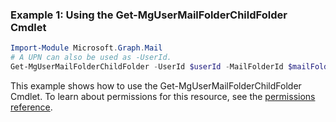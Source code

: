 ### Example 1: Using the Get-MgUserMailFolderChildFolder Cmdlet
```powershell
Import-Module Microsoft.Graph.Mail
# A UPN can also be used as -UserId.
Get-MgUserMailFolderChildFolder -UserId $userId -MailFolderId $mailFolderId
```
This example shows how to use the Get-MgUserMailFolderChildFolder Cmdlet.
To learn about permissions for this resource, see the [permissions reference](/graph/permissions-reference).
